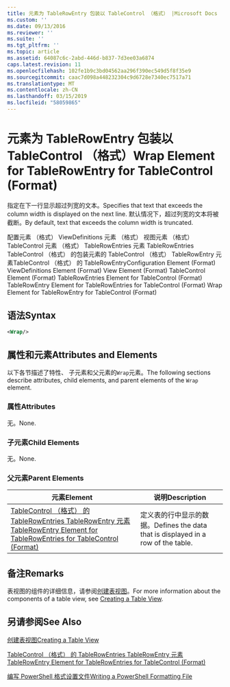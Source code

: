 ```yaml
---
title: 元素为 TableRowEntry 包装以 TableControl （格式） |Microsoft Docs
ms.custom: ''
ms.date: 09/13/2016
ms.reviewer: ''
ms.suite: ''
ms.tgt_pltfrm: ''
ms.topic: article
ms.assetid: 64087c6c-2abd-446d-b837-7d3ee03a6874
caps.latest.revision: 11
ms.openlocfilehash: 102fe1b9c3bd04562aa296f390ec549d5f8f35e9
ms.sourcegitcommit: caac7d098a448232304c9d6728e7340ec7517a71
ms.translationtype: MT
ms.contentlocale: zh-CN
ms.lasthandoff: 03/15/2019
ms.locfileid: "58059865"
---
```

# <a name="wrap-element-for-tablerowentry-for-tablecontrol--format"></a><span data-ttu-id="6095f-102">元素为 TableRowEntry 包装以 TableControl （格式）</span><span class="sxs-lookup"><span data-stu-id="6095f-102">Wrap Element for TableRowEntry for TableControl  (Format)</span></span>

<span data-ttu-id="6095f-103">指定在下一行显示超过列宽的文本。</span><span class="sxs-lookup"><span data-stu-id="6095f-103">Specifies that text that exceeds the column width is displayed on the next line.</span></span> <span data-ttu-id="6095f-104">默认情况下，超过列宽的文本将被截断。</span><span class="sxs-lookup"><span data-stu-id="6095f-104">By default, text that exceeds the column width is truncated.</span></span>

<span data-ttu-id="6095f-105">配置元素 （格式） ViewDefinitions 元素 （格式） 视图元素 （格式） TableControl 元素 （格式） TableRowEntries 元素 TableRowEntries TableControl （格式） 的包装元素的 TableControl （格式） TableRowEntry 元素TableControl （格式） 的 TableRowEntry</span><span class="sxs-lookup"><span data-stu-id="6095f-105">Configuration Element (Format) ViewDefinitions Element (Format) View Element (Format) TableControl Element (Format) TableRowEntries Element for TableControl (Format) TableRowEntry Element for TableRowEntries for TableControl (Format) Wrap Element for TableRowEntry for TableControl (Format)</span></span>

## <a name="syntax"></a><span data-ttu-id="6095f-106">语法</span><span class="sxs-lookup"><span data-stu-id="6095f-106">Syntax</span></span>

```xml
<Wrap/>
```

## <a name="attributes-and-elements"></a><span data-ttu-id="6095f-107">属性和元素</span><span class="sxs-lookup"><span data-stu-id="6095f-107">Attributes and Elements</span></span>

<span data-ttu-id="6095f-108">以下各节描述了特性、 子元素和父元素的`Wrap`元素。</span><span class="sxs-lookup"><span data-stu-id="6095f-108">The following sections describe attributes, child elements, and parent elements of the `Wrap` element.</span></span>

### <a name="attributes"></a><span data-ttu-id="6095f-109">属性</span><span class="sxs-lookup"><span data-stu-id="6095f-109">Attributes</span></span>

<span data-ttu-id="6095f-110">无。</span><span class="sxs-lookup"><span data-stu-id="6095f-110">None.</span></span>

### <a name="child-elements"></a><span data-ttu-id="6095f-111">子元素</span><span class="sxs-lookup"><span data-stu-id="6095f-111">Child Elements</span></span>

<span data-ttu-id="6095f-112">无。</span><span class="sxs-lookup"><span data-stu-id="6095f-112">None.</span></span>

### <a name="parent-elements"></a><span data-ttu-id="6095f-113">父元素</span><span class="sxs-lookup"><span data-stu-id="6095f-113">Parent Elements</span></span>

|<span data-ttu-id="6095f-114">元素</span><span class="sxs-lookup"><span data-stu-id="6095f-114">Element</span></span>|<span data-ttu-id="6095f-115">说明</span><span class="sxs-lookup"><span data-stu-id="6095f-115">Description</span></span>|
|-------------|-----------------|
|[<span data-ttu-id="6095f-116">TableControl （格式） 的 TableRowEntries TableRowEntry 元素</span><span class="sxs-lookup"><span data-stu-id="6095f-116">TableRowEntry Element for TableRowEntries for TableControl (Format)</span></span>](./tablerowentry-element-for-tablerowentries-for-tablecontrol-format.md)|<span data-ttu-id="6095f-117">定义表的行中显示的数据。</span><span class="sxs-lookup"><span data-stu-id="6095f-117">Defines the data that is displayed in a row of the table.</span></span>|

## <a name="remarks"></a><span data-ttu-id="6095f-118">备注</span><span class="sxs-lookup"><span data-stu-id="6095f-118">Remarks</span></span>

<span data-ttu-id="6095f-119">表视图的组件的详细信息，请参阅[创建表视图](./creating-a-table-view.md)。</span><span class="sxs-lookup"><span data-stu-id="6095f-119">For more information about the components of a table view, see [Creating a Table View](./creating-a-table-view.md).</span></span>

## <a name="see-also"></a><span data-ttu-id="6095f-120">另请参阅</span><span class="sxs-lookup"><span data-stu-id="6095f-120">See Also</span></span>

[<span data-ttu-id="6095f-121">创建表视图</span><span class="sxs-lookup"><span data-stu-id="6095f-121">Creating a Table View</span></span>](./creating-a-table-view.md)

[<span data-ttu-id="6095f-122">TableControl （格式） 的 TableRowEntries TableRowEntry 元素</span><span class="sxs-lookup"><span data-stu-id="6095f-122">TableRowEntry Element for TableRowEntries for TableControl (Format)</span></span>](./tablerowentry-element-for-tablerowentries-for-tablecontrol-format.md)

[<span data-ttu-id="6095f-123">编写 PowerShell 格式设置文件</span><span class="sxs-lookup"><span data-stu-id="6095f-123">Writing a PowerShell Formatting File</span></span>](./writing-a-powershell-formatting-file.md)
